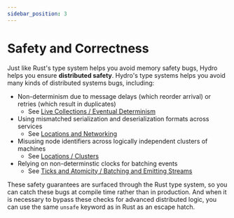```yaml
---
sidebar_position: 3
---
```


# Safety and Correctness
Just like Rust's type system helps you avoid memory safety bugs, Hydro helps you ensure **distributed safety**. Hydro's type systems helps you avoid many kinds of distributed systems bugs, including:
- Non-determinism due to message delays (which reorder arrival) or retries (which result in duplicates)
  - See [Live Collections / Eventual Determinism](./live-collections/determinism.md)
- Using mismatched serialization and deserialization formats across services
  - See [Locations and Networking](./locations/index.md)
- Misusing node identifiers across logically independent clusters of machines
  - See [Locations / Clusters](./locations/clusters.md)
- Relying on non-determinstic clocks for batching events
  - See [Ticks and Atomicity / Batching and Emitting Streams](./ticks-atomicity/batching-and-emitting.md)

These safety guarantees are surfaced through the Rust type system, so you can catch these bugs at compile time rather than in production. And when it is necessary to bypass these checks for advanced distributed logic, you can use the same `unsafe` keyword as in Rust as an escape hatch.
